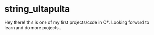 # string_ultapulta
Hey there! this is one of my first projects/code in C#. Looking forward to learn and do more projects.. 
